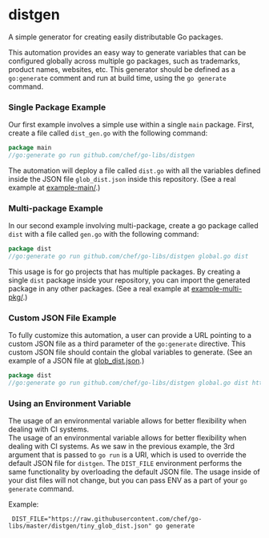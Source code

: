 # distgen
A simple generator for creating easily distributable Go packages.

This automation provides an easy way to generate variables that can be configured
globally across multiple go packages, such as trademarks, product names, websites,
etc. This generator should be defined as a `go:generate` comment and run at build
time, using the `go generate` command.

### Single Package Example
Our first example involves a simple use within a single `main` package. First, create
a file called `dist_gen.go` with the following command:

```go
package main
//go:generate go run github.com/chef/go-libs/distgen
```

The automation will deploy a file called `dist.go` with all the variables defined
inside the JSON file `glob_dist.json` inside this repository. (See a real example
at [example-main/](example-main).)

### Multi-package Example
In our second example involving multi-package, create a go package called `dist`
with a file called `gen.go` with the following command:

```go
package dist
//go:generate go run github.com/chef/go-libs/distgen global.go dist
```

This usage is for go projects that has multiple packages. By creating a single `dist`
package inside your repository, you can import the generated package in any other
packages. (See a real example at [example-multi-pkg/](example-multi-pkg).)

### Custom JSON File Example

To fully customize this automation, a user can provide a URL pointing to a custom JSON
file as a third parameter of the `go:generate` directive. This custom JSON file should contain the
global variables to generate. (See an example of a JSON file at
[glob_dist.json](glob_dist.json).)

```go
package dist
//go:generate go run github.com/chef/go-libs/distgen global.go dist https://example.com/path/to/glob_dist.json
```

### Using an Environment Variable

The usage of an environmental variable allows for better flexibility when dealing with CI systems.  
The usage of an environmental variable allows for better flexibility when dealing with
CI systems. As we saw in the previous example, the 3rd argument that is passed to
`go run` is a URI, which is used to override the default JSON file for `distgen`. The
`DIST_FILE` environment performs the same functionality by overloading the default
JSON file. The usage inside of your dist files will not change, but you can pass ENV
as a part of your `go generate` command.

Example:
```shell script
 DIST_FILE="https://raw.githubusercontent.com/chef/go-libs/master/distgen/tiny_glob_dist.json" go generate
```